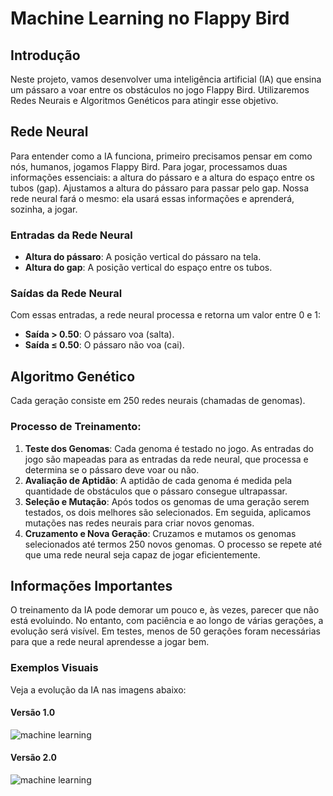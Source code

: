 # Machine Learning no Flappy Bird

## Introdução
Neste projeto, vamos desenvolver uma inteligência artificial (IA) que ensina um pássaro a voar entre os obstáculos no jogo Flappy Bird. Utilizaremos Redes Neurais e Algoritmos Genéticos para atingir esse objetivo.

## Rede Neural
Para entender como a IA funciona, primeiro precisamos pensar em como nós, humanos, jogamos Flappy Bird. Para jogar, processamos duas informações essenciais: a altura do pássaro e a altura do espaço entre os tubos (gap). Ajustamos a altura do pássaro para passar pelo gap. Nossa rede neural fará o mesmo: ela usará essas informações e aprenderá, sozinha, a jogar.

### Entradas da Rede Neural
- **Altura do pássaro**: A posição vertical do pássaro na tela.
- **Altura do gap**: A posição vertical do espaço entre os tubos.

### Saídas da Rede Neural
Com essas entradas, a rede neural processa e retorna um valor entre 0 e 1:
- **Saída > 0.50**: O pássaro voa (salta).
- **Saída ≤ 0.50**: O pássaro não voa (cai).

## Algoritmo Genético
Cada geração consiste em 250 redes neurais (chamadas de genomas). 

### Processo de Treinamento:
1. **Teste dos Genomas**: Cada genoma é testado no jogo. As entradas do jogo são mapeadas para as entradas da rede neural, que processa e determina se o pássaro deve voar ou não.
2. **Avaliação de Aptidão**: A aptidão de cada genoma é medida pela quantidade de obstáculos que o pássaro consegue ultrapassar.
3. **Seleção e Mutação**: Após todos os genomas de uma geração serem testados, os dois melhores são selecionados. Em seguida, aplicamos mutações nas redes neurais para criar novos genomas.
4. **Cruzamento e Nova Geração**: Cruzamos e mutamos os genomas selecionados até termos 250 novos genomas. O processo se repete até que uma rede neural seja capaz de jogar eficientemente.

## Informações Importantes
O treinamento da IA pode demorar um pouco e, às vezes, parecer que não está evoluindo. No entanto, com paciência e ao longo de várias gerações, a evolução será visível. Em testes, menos de 50 gerações foram necessárias para que a rede neural aprendesse a jogar bem.

### Exemplos Visuais
Veja a evolução da IA nas imagens abaixo:

#### Versão 1.0
<img alt="machine learning" title="machine learning" src=".github/IA-print-v1.png" />

#### Versão 2.0
<img alt="machine learning" title="machine learning" src=".github/IA-print-v2.png" />
